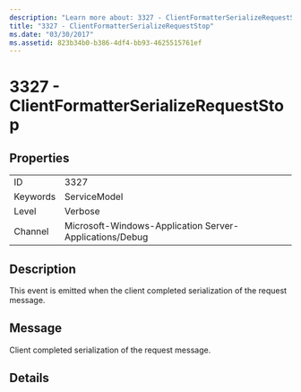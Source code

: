 ```yaml
---
description: "Learn more about: 3327 - ClientFormatterSerializeRequestStop"
title: "3327 - ClientFormatterSerializeRequestStop"
ms.date: "03/30/2017"
ms.assetid: 823b34b0-b386-4df4-bb93-4625515761ef
---
```

# 3327 - ClientFormatterSerializeRequestStop

## Properties  
  
|||  
|-|-|  
|ID|3327|  
|Keywords|ServiceModel|  
|Level|Verbose|  
|Channel|Microsoft-Windows-Application Server-Applications/Debug|  
  
## Description  

 This event is emitted when the client completed serialization of the request message.  
  
## Message  

 Client completed serialization of the request message.  
  
## Details
